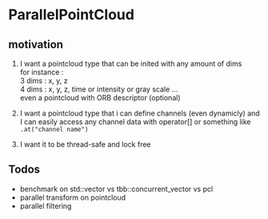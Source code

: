 # ParallelPointCloud

## motivation

1. I want a pointcloud type that can be inited with any amount of dims  
  for instance :  
  3 dims : x, y, z  
  4 dims : x, y, z, time or intensity or gray scale ...  
  even a pointcloud with ORB descriptor (optional)  

2. I want a pointcloud type that i can define channels (even dynamicly) and I can easily access any channel data with operator[] or something like `.at("channel name")`

3. I want it to be thread-safe and lock free

## Todos
- benchmark on std::vector vs tbb::concurrent_vector vs pcl
- parallel transform on pointcloud
- parallel filtering